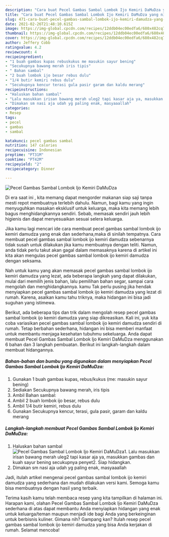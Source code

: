 ```yaml
---
description: "Cara buat Pecel Gambas Sambal Lombok Ijo Kemiri DaMuDza yang nikmat dan Mudah Dibuat"
title: "Cara buat Pecel Gambas Sambal Lombok Ijo Kemiri DaMuDza yang nikmat dan Mudah Dibuat"
slug: 471-cara-buat-pecel-gambas-sambal-lombok-ijo-kemiri-damudza-yang-nikmat-dan-mudah-dibuat
date: 2021-02-26T21:48:10.615Z
image: https://img-global.cpcdn.com/recipes/12ddb04ec00edfa6/680x482cq70/pecel-gambas-sambal-lombok-ijo-kemiri-damudza-foto-resep-utama.jpg
thumbnail: https://img-global.cpcdn.com/recipes/12ddb04ec00edfa6/680x482cq70/pecel-gambas-sambal-lombok-ijo-kemiri-damudza-foto-resep-utama.jpg
cover: https://img-global.cpcdn.com/recipes/12ddb04ec00edfa6/680x482cq70/pecel-gambas-sambal-lombok-ijo-kemiri-damudza-foto-resep-utama.jpg
author: Jeffery Cobb
ratingvalue: 4.2
reviewcount: 4
recipeingredient:
- "1 buah gambas kupas rebuskukus me masukin sayur bening"
- "Secukupnya bawang merah iris tipis"
- " Bahan sambal"
- "2 buah lombok ijo besar rebus dulu"
- "1/4 butir kemiri rebus dulu"
- "Secukupnya kencur terasi gula pasir garam dan kaldu merang"
recipeinstructions:
- "Haluskan bahan sambal"
- "Lalu masukkan irisan bawang merah uleg2 tapi kasar aja ya, masukkan gambas dan kuah sayur bening secukupnya penyet2. Siap hidangkan."
- "Dimakan sm nasi aja udah yg paling enak, masyaaallah"
categories:
- Resep
tags:
- pecel
- gambas
- sambal

katakunci: pecel gambas sambal 
nutrition: 147 calories
recipecuisine: Indonesian
preptime: "PT31M"
cooktime: "PT42M"
recipeyield: "2"
recipecategory: Dinner

---
```



![Pecel Gambas Sambal Lombok Ijo Kemiri DaMuDza](https://img-global.cpcdn.com/recipes/12ddb04ec00edfa6/680x482cq70/pecel-gambas-sambal-lombok-ijo-kemiri-damudza-foto-resep-utama.jpg)

Di era  saat ini , kita memang dapat mengorder makanan siap saji tanpa mesti repot membuatnya terlebih dahulu. Namun, bagi kamu yang ingin menyuguhkan masakan eksklusif untuk keluarga, maka kita memang lebih bagus menghidangkannya sendiri. Sebab, memasak sendiri jauh lebih higienis dan dapat menyesuaikan sesuai selera keluarga.

Jika kamu lagi mencari ide cara membuat pecel gambas sambal lombok ijo kemiri damudza yang enak dan sederhana,maka di sinilah tempatnya. Cara membuat pecel gambas sambal lombok ijo kemiri damudza  sebenarnya tidak susah untuk dilakukan jika kamu membuatnya dengan teliti. Namun, anda tidak perlu takut akan gagal dalam memasaknya 
karena di artikel ini kita akan mengulas pecel gambas sambal lombok ijo kemiri damudza dengan seksama.  



Nah untuk kamu yang akan memasak pecel gambas sambal lombok ijo kemiri damudza yang lezat, ada beberapa langkah yang dapat dilakukan, mulai dari memilih jenis bahan, lalu pemilihan bahan segar, sampai cara mengolah dan menghidangkannya. kamu Tak perlu pusing jika hendak menyiapkan pecel gambas sambal lombok ijo kemiri damudza yang lezat di rumah. Karena, asalkan kamu  tahu triknya, maka hidangan ini bisa jadi suguhan yang istimewa.

Berikut, ada beberapa tips dan trik dalam mengolah resep pecel gambas sambal lombok ijo kemiri damudza yang siap dikreasikan. Kali ini, yuk kita coba variasikan pecel gambas sambal lombok ijo kemiri damudza sendiri di rumah. Tetap berbahan sederhana, hidangan ini bisa memberi manfaat untuk membantu menjaga kesehatan tubuhmu sekeluarga. Anda dapat membuat Pecel Gambas Sambal Lombok Ijo Kemiri DaMuDza menggunakan 6 bahan dan 3 langkah pembuatan. Berikut ini langkah-langkah dalam membuat hidangannya.

<!--inarticleads1-->

##### Bahan-bahan dan bumbu yang digunakan dalam menyiapkan Pecel Gambas Sambal Lombok Ijo Kemiri DaMuDza:

1. Gunakan 1 buah gambas kupas, rebus/kukus (me: masukin sayur bening)
1. Sediakan Secukupnya bawang merah, iris tipis
1. Ambil  Bahan sambal:
1. Ambil 2 buah lombok ijo besar, rebus dulu
1. Ambil 1/4 butir kemiri, rebus dulu
1. Gunakan Secukupnya kencur, terasi, gula pasir, garam dan kaldu merang




<!--inarticleads2-->

##### Langkah-langkah membuat Pecel Gambas Sambal Lombok Ijo Kemiri DaMuDza:

1. Haluskan bahan sambal
<img src="https://img-global.cpcdn.com/steps/1dfa0321ec5a37e2/160x128cq70/pecel-gambas-sambal-lombok-ijo-kemiri-damudza-langkah-memasak-1-foto.jpg" alt="Pecel Gambas Sambal Lombok Ijo Kemiri DaMuDza">1. Lalu masukkan irisan bawang merah uleg2 tapi kasar aja ya, masukkan gambas dan kuah sayur bening secukupnya penyet2. Siap hidangkan.
1. Dimakan sm nasi aja udah yg paling enak, masyaaallah




Jadi, itulah artikel mengenai  pecel gambas sambal lombok ijo kemiri damudza  yang sederhana dan mudah dilakukan versi kami. Semoga kamu bisa membuatnya dengan hasil yang terbaik. 

Terima kasih kamu telah membaca resep yang kita tampilkan di halaman ini. Harapan kami, olahan  Pecel Gambas Sambal Lombok Ijo Kemiri DaMuDza sederhana di atas dapat membantu Anda menyiapkan hidangan yang enak untuk keluarga/teman maupun menjadi ide bagi Anda yang berkeinginan untuk berbisnis kuliner. Gimana nih? Gampang kan? Itulah resep pecel gambas sambal lombok ijo kemiri damudza yang bisa Anda kerjakan di rumah. Selamat mencoba!

